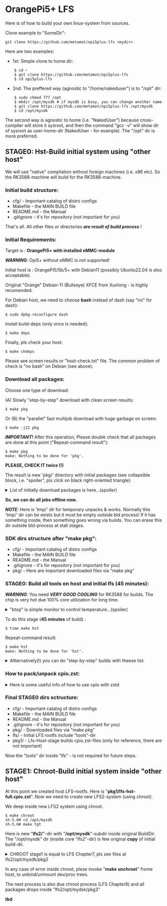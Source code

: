 # OrangePi5+ LFS

Here is of how to build your own linux-system from sources.

Clone example to "SomeDir":

    git clone https://github.com/metamot/opi5plus-lfs <mydir>

Here are two examples:

- 1st: Simple clone to home dir:

```
    $ cd ~
    $ git clone https://github.com/metamot/opi5plus-lfs
    $ cd opi5plus-lfs
```

- 2nd: The preffered way (agnostic to "/home/nakeduser") is to "/opt" dir:

```
    $ sudo chmod 777 /opt
    $ mkdir /opt/mysdk # if mysdk is busy, you can change another name
    $ git clone https://github.com/metamot/opi5plus-lfs /opt/mysdk
    $ cd /opt/mysdk
```

The second way is agnostic to home (i.e. "NakedUser") because cross-compiler will store it sysroot, and then the command "gcc -v" will show dir of sysroot as user-home-dir (NakedUser - for example). The "/opt" dir is more preferred.

## STAGE0: Hst-Build initial system using "other host"

We will use "native" compilation without foreign machines (i.e. x86 etc). So the RK3588-machine will build for the RK3588-machine.

### Initial build structure:

- cfg/       - Important catalog of distro configs
- Makefile   - the MAIN BUILD file
- README.md  - the Manual
- .gitignore - it's for repository (not important for you)

That's all. All other files or directories ***are result of build process*** !

### Initial Requirements:

Target is : **OrangePi5+ with installed eMMC-module**

***WARNING***: Opi5+ without eMMC is not supported!

Initial host is : OrangePi5/5b/5+ with Debian11 (possibly Ubuntu22.04 is also acceptable).

Original "Orange" Debian-11 (Bullseye) XFCE from Xunlong - is highly recomended.

For Debian host, we need to choose **bash** instead of dash (say "no" for dash):

    $ sudo dpkg-reconfigure dash

Install build-deps (only once is needed):

    $ make deps

Finally, pls check your host:

    $ make chdeps

Please see screen results or "host-check.txt" file. The common problem of check is "no bash" on Debian (see above).
    
### Download all packages:

Choose one type of download:

(A) Slowly "step-by-step" download with clean screen results:

    $ make pkg
    
Or (B) the "parallel" fast multijob download with huge garbage on screen:
    
    $ make -j12 pkg

***IMPORTANT!*** After this operation, Please double check that all packages are done at this point ("Repeat-command result"):

    $ make pkg
    make: Nothing to be done for 'pkg'.

**PLEASE, CHECK IT twice (!)**

The result is new 'pkg/' directory with initial packages (see collapsible block, i.e. "spoiler", pls click on black right-oriented triangle):

<details>
<summary>List of initially download packages is here...(spoiler)</summary>

- acl-2.2.53.tar.gz
- attr-2.4.48.tar.gz
- autoconf-2.69.tar.xz
- automake-1.16.2.tar.xz
- bash-5.0.tar.gz
- bash-5.0-upstream_fixes-1.patch
- bc-3.1.5.tar.xz
- binutils-2.35.tar.xz
- bison-3.7.1.tar.xz
- busybox.cpio.zst
- bzip2-1.0.8-install_docs-1.patch
- bzip2-1.0.8.tar.gz
- check-0.15.2.tar.gz
- coreutils-8.32-i18n-1.patch
- coreutils-8.32.tar.xz
- cpio-2.13.tar.bz2
- dbus-1.12.20.tar.gz
- dejagnu-1.6.2.tar.gz
- diffutils-3.7.tar.xz
- e2fsprogs-1.45.6.tar.gz
- elfutils-0.180.tar.bz2
- expat-2.5.0.tar.xz
- expect5.45.4.tar.gz
- file-5.39.tar.gz
- findutils-4.7.0.tar.xz
- flex-2.6.4.tar.gz
- gawk-5.1.0.tar.xz
- gcc-10.2.0.tar.xz
- gdbm-1.18.1.tar.gz
- gdbm-.tar.gz
- gettext-0.21.tar.xz
- glibc-2.32-fhs-1.patch
- glibc-2.32.tar.xz
- gmp-6.2.0.tar.xz
- gperf-3.1.tar.gz
- grep-3.4.tar.xz
- groff-1.22.4.tar.gz
- gzip-1.10.tar.xz
- iana-etc-20200821.tar.gz
- inetutils-1.9.4.tar.xz
- intltool-0.51.0.tar.gz
- iproute2-5.8.0.tar.xz
- isl-0.23.tar.xz
- kbd-2.3.0-backspace-1.patch
- kbd-2.3.0.tar.xz
- kmod-27.tar.xz
- less-551.tar.gz
- libcap-2.42.tar.xz
- libffi-3.3.tar.gz
- libpipeline-1.5.3.tar.gz
- libtool-2.4.6.tar.xz
- m4-1.4.18.tar.xz
- make-4.3.tar.gz
- man-db-2.9.3.tar.xz
- man-pages-5.08.tar.xz
- meson-0.55.0.tar.gz
- mpc-1.1.0.tar.gz
- mpfr-4.1.0.tar.xz
- ncurses-6.2.tar.gz
- ninja-1.10.0.tar.gz
- openssl-1.1.1g.tar.gz
- orangepi5-atf.cpio.zst
- orangepi5-linux510-xunlong.cpio.zst
- orangepi5-rkbin-only_rk3588.cpio.zst
- orangepi5-uboot.cpio.zst
- patch-2.7.6.tar.xz
- perl-5.32.0.tar.xz
- pkg-config-0.29.2.tar.gz
- procps-ng-3.3.16.tar.xz
- psmisc-23.3.tar.xz
- pv-1.8.5.tar.gz
- python-3.8.5-docs-html.tar.bz2
- Python-3.8.5.tar.xz
- readline-8.0.tar.gz
- rkdeveloptool.cpio.zst
- sed-4.8.tar.xz
- shadow-4.8.1.tar.xz
- systemd-246.tar.gz
- tar-1.32.tar.xz
- tcl8.6.10-html.tar.gz
- tcl8.6.10-src.tar.gz
- texinfo-6.7.tar.xz
- tzdata2020a.tar.gz
- uboot-v2024.01-rc6.cpio.zst
- util-linux-2.36.tar.xz
- vim-8.2.1361.tar.gz
- XML-Parser-2.46.tar.gz
- xz-5.2.5.tar.xz
- zlib-1.3.1.tar.xz
- zstd-1.4.5.tar.gz
</details>

**So, we can do all jobs offline now.**

***NOTE***: Here is 'tmp/' dir for temporary unpacks & works. Normally this 'tmp/' dir can be exists but it must be empty outside bld process! If it has something inside, then something goes wrong via builds. You can erase this dir outside bld-process at stall stages.

### SDK dirs structure after "make pkg":

- cfg/       - Important catalog of distro configs
- Makefile   - the MAIN BUILD file
- README.md  - the Manual
- .gitignore - it's for repository (not important for you)
- pkg/       - Here are important downloaded files via "make pkg"

### STAGE0: Build all tools on host and initial lfs (45 minutes):

***WARNING***: You need ***VERY GOOD COOLING*** for RK3588 for builds. The chip is very hot due 100% core utilization for long time.

<details>
<summary>"btop" is simple monitor to control temperature...(spoiler)</summary>

    $ sudo apt install btop

Run btop on other window-console to control chip temperature and core-loads.

</details>

To do this stage (**45 minutes** of build) :

    $ time make hst

Repeat-command result:

    $ make hst
    make: Nothing to be done for 'hst'.

<details>
<summary>Allternatively(!) you can do "step-by-step" builds with theese list:</summary>

```
    $ make hst-headers    # produce 'pkg1/lfs-kernel-headers.cpio.zst', install to 'lfs/usr/include'
    $ make hst-binutils1  # 'pkg1/lfs-hst-binutils-2.35.pass1.cpio.zst', install to 'lfs/tools'
    $ make hst-gcc1       # 'pkg1/lfs-hst-gcc-10.2.0.pass1.cpio.zst', install to 'lfs/tools'
    $ make hst-glibc      # 'pkg1/lfs-hst-glibc-2.32.cpio.zst', install to 'lfs'
    $ make hst-libcpp1
    $ make hst-m4
    $ make hst-ncurses
    $ make hst-bash
    $ make hst-coreutils
    $ make hst-diffutils
    $ make hst-file
    $ make hst-findutils
    $ make hst-gawk
    $ make hst-grep
    $ make hst-gzip
    $ make hst-make
    $ make hst-patch
    $ make hst-sed
    $ make hst-tar
    $ make hst-xz
    $ make hst-zstd
    $ make hst-cpio
    $ make hst-pv
    $ make hst-binutils2
    $ make hst-gcc2

Note: There are incremental builds with dependency.

For example "make hst-grep" depends on "make hst-gawk" and its deps on "make hst-findutils" etc.

I.e. any try of theese make automatically builds all above. For more theese packages see to "pkg1".

```
</details>

### How to pack/unpack cpio.zst:

<details>
<summary>Here is some useful info of how to use cpio with zstd</summary>
    
CPIO is ***pipeline*** arc/dearc (unlike to tar), so we need to indicate input&output of pipeline. Here are some examples:

Create input data (example):

    $ mkdir -p ~/cpio-test/dir0/11
    $ echo "Hello0" > ~/cpio-test/dir0/file0.txt
    $ echo "Hello1" > ~/cpio-test/dir0/file1.txt
    $ echo "Hello11" > ~/cpio-test/dir0/11/file11.txt

Create two output dirs:

    $ mkdir -p ~/cpio-test/dir1 && mkdir -p ~/cpio-test/dir2

(A): Pack cpio with zstd-compression example (using "cd" on find and using print0 i.e. null as separator):

    $ cd ~/cpio-test/dir0/
    $ find . -print0 | cpio -0oH newc | zstd -z9T9 > ~/cpio-test/test.cpio.zst
    $ cd ~

Here is we change-dir to sources, then "find"-util find files (at current dir and recursive ".") and produces output-list with zero"0" delimiter (instead of text LF delimiters). Cpio consumes file-list and "-0"(minus zero) option say that file-list is zero delimited. Option "-o" say to cpio produce "output". Option "-H" say type of arc is "newc". Then "zstd" consume input and "-z9"(compression level) and "-T9"(how many threads use in multithread compression). Finally output was redirected to final-file using ">" operand.

(B): Another pack cpio with zstd-compression example (without real "cd" with find as normal lines, and you can stay now in original catalog of invocation):

    $ { cd ~/cpio-test/dir0 && find . | tail -n +2 | cpio -oH newc; } | zstd -z9T9 > ~/cpio-test/test.cpio.zst

Here is we really don't change dir and filenames from find produces as usual lines, but "tail -n +2" used.

(*) Unpack zst-compressed cpio examples (without pv) with preserved-timestamps(1st) or with unpack-time(2nd) :

    $ cat ~/cpio-test/test.cpio.zst | zstd -d | cpio -idumH newc -D ~/cpio-test/dir1/
    $ cat ~/cpio-test/test.cpio.zst | zstd -d | cpio -iduH newc -D ~/cpio-test/dir2/

Please look file-date-timestamps in "dir1" and "dir2".

Here is zstd option "-d" is decompress without indicate threads. It fine works on single thread (see "man zstd").

NOTE1: "cpio -idumH newc" produces files with ***original*** date-timestampes (as is time to packing) - "-m"(option).

NOTE2: "cpio -iduH newc" produces files with date-timestamps ***at extraction time*** (without m-option).

Other cpio options are: "-i"(input) = de-archivate input. Most important option "-d" (create directories if recursive)! Here is "-u" = overwrite output files (very useful if operation was be uncompleted or cancelled during process). Finally "-H newc" = format.

If unpack you can use "pv"(pipe-viewer) instead of "cat" this will show status of progress!

</details>

### Final STAGE0 dirs sctructure:

- cfg/       - Important catalog of distro configs
- Makefile   - the MAIN BUILD file
- README.md  - the Manual
- .gitignore - it's for repository (not important for you)
- pkg/       - Downloaded files via "make pkg"
- lfs/       - Initial LFS rootfs include "tools"-dir
- pkg1/      - Lfs-Host-stage builds cpio.zst-files (only for reference, there are not important)

Now the "tools" dir inside "lfs" - is not required for future steps.

## STAGE1: Chroot-Build initial system inside "other host"

At this point we created host LFS-rootfs. Here is "**pkg1/lfs-hst-full.cpio.zst**". Now we need to create new LFS2-system (using chroot).

We deep inside new LFS2 system using chroot.

    $ make chroot
    sh-5.0# cd /opt/mysdk
    sh-5.0# make tgt

Here is new "**lfs2/**"-dir with "**/opt/mysdk**"-subdir inside original BuildDir. The "/opt/mysdk" dir (inside core "lfs2"-dir) is few original **copy** of initial build-dir.

<details>
<summary>CHROOT stage1 is equal to LFS Chapter7, pls see files at lfs2/opt/mysdk/pkg2 </summary>

- lfs-tgt-libcpp.pass2.cpio.zst
- lfs-tgt-gettext-0.21.cpio.zst
- lfs-tgt-bison-3.7.1.cpio.zst
- lfs-tgt-perl-5.32.0.cpio.zst
- lfs-tgt-Python-3.8.5.cpio.zst
- lfs-tgt-texinfo-6.7.cpio.zst
- lfs-tgt-util-linux-2.36.cpio.zst

</details>

In any case of error inside chroot, plese invoke "**make unchroot**" frome host, to unbind/unmount dev/proc trees.

The next process is also due chroot process (LFS Chapter8) and all packages drops inside "lfs2/opt/mydsk/pkg3"

**tbd**

